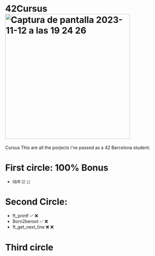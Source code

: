 
# 42Cursus<img width="400" alt="Captura de pantalla 2023-11-12 a las 19 24 26" src="https://github.com/LLuisPP/42Cursus/assets/116104082/f65a01f3-408f-4650-b605-3f83f2dfb50a">

Cursus
This are all the porjects i've passed as a 42 Barcelona student:

# First circle:       100%   Bonus
- libft                ☑       ◻
# Second Circle:
- ft_printf            ✅      ❌
- Born2beroot          ✅      ❌
- ft_get_next_line     ❌      ❌
# Third circle

